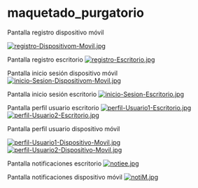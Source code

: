 # maquetado_purgatorio

Pantalla registro dispositivo móvil

[![registro-Dispositivom-Movil.jpg](https://i.postimg.cc/fTkYVgPN/registro-Dispositivom-Movil.jpg)](https://postimg.cc/YhKvV8kn)

Pantalla registro escritorio
[![registro-Escritorio.jpg](https://i.postimg.cc/pLF8Z5xc/registro-Escritorio.jpg)](https://postimg.cc/jDRLq5Dy)

Pantalla inicio sesión dispositivo móvil
[![inicio-Sesion-Dispositivom-Movil.jpg](https://i.postimg.cc/WbKggwRJ/inicio-Sesion-Dispositivom-Movil.jpg)](https://postimg.cc/tY3sHP4X)

Pantalla inicio sesión escritorio
[![inicio-Sesion-Escritorio.jpg](https://i.postimg.cc/yNCRr681/inicio-Sesion-Escritorio.jpg)](https://postimg.cc/mPVhPs9J)

Pantalla perfil usuario escritorio 
[![perfil-Usuario1-Escritorio.jpg](https://i.postimg.cc/tJHGFym1/perfil-Usuario1-Escritorio.jpg)](https://postimg.cc/Q9Sz3LDs)
[![perfil-Usuario2-Escritorio.jpg](https://i.postimg.cc/K8sXJtHh/perfil-Usuario2-Escritorio.jpg)](https://postimg.cc/Hr5PL8m6)

Pantalla perfil usuario dispositivo móvil

[![perfil-Usuario1-Dispositivo-Movil.jpg](https://i.postimg.cc/3rjPzscB/perfil-Usuario1-Dispositivo-Movil.jpg)](https://postimg.cc/DmZjXMFJ)
[![perfil-Usuario2-Dispositivo-Movil.jpg](https://i.postimg.cc/Bnzyx4jq/perfil-Usuario2-Dispositivo-Movil.jpg)](https://postimg.cc/zyn0NmwM)


Pantalla notificaciones escritorio
[![notiee.jpg](https://i.postimg.cc/jdDhbJ9D/notiee.jpg)](https://postimg.cc/8jVvdsTG)

Pantalla notificaciones dispositivo móvil
[![notiM.jpg](https://i.postimg.cc/7Yk6Nvkm/notiM.jpg)](https://postimg.cc/6TMt9mTv)


